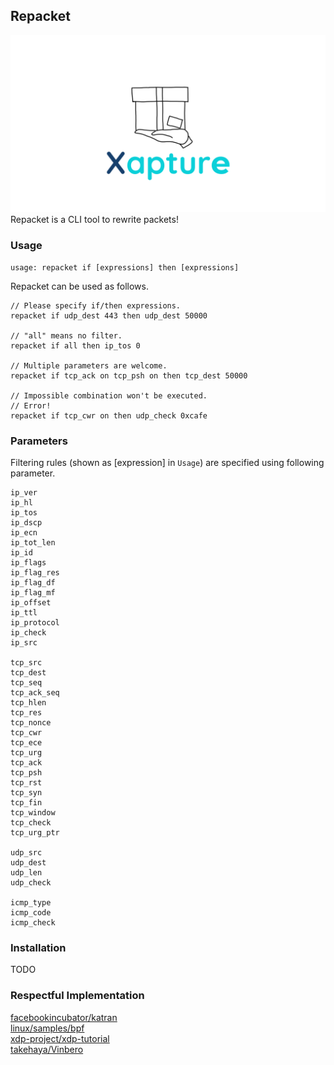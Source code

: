 ## Repacket
![Repacket](xapture.png)
Repacket is a CLI tool to rewrite packets!

### Usage

```
usage: repacket if [expressions] then [expressions]  

```

Repacket can be used as follows.

```
// Please specify if/then expressions.
repacket if udp_dest 443 then udp_dest 50000

// "all" means no filter.
repacket if all then ip_tos 0

// Multiple parameters are welcome.
repacket if tcp_ack on tcp_psh on then tcp_dest 50000

// Impossible combination won't be executed.
// Error!
repacket if tcp_cwr on then udp_check 0xcafe

```

### Parameters
Filtering rules (shown as [expression] in `Usage`) are specified using following parameter.

```
ip_ver
ip_hl
ip_tos
ip_dscp
ip_ecn
ip_tot_len
ip_id
ip_flags
ip_flag_res
ip_flag_df
ip_flag_mf
ip_offset
ip_ttl
ip_protocol
ip_check
ip_src

tcp_src
tcp_dest
tcp_seq
tcp_ack_seq
tcp_hlen
tcp_res
tcp_nonce
tcp_cwr
tcp_ece
tcp_urg
tcp_ack
tcp_psh
tcp_rst
tcp_syn
tcp_fin
tcp_window
tcp_check
tcp_urg_ptr

udp_src
udp_dest
udp_len
udp_check

icmp_type
icmp_code
icmp_check
```

### Installation
TODO


### Respectful Implementation
[facebookincubator/katran](https://github.com/facebookincubator/katran)  
[linux/samples/bpf](https://github.com/torvalds/linux/tree/master/samples/bpf)  
[xdp-project/xdp-tutorial](https://github.com/xdp-project/xdp-tutorial)  
[takehaya/Vinbero](https://github.com/takehaya/Vinbero)  
